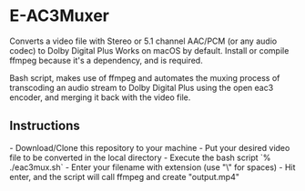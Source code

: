 # E-AC3Muxer
Converts a video file with Stereo or 5.1 channel AAC/PCM (or any audio codec) to Dolby Digital Plus 
Works on macOS by default. Install or compile ffmpeg because it's a dependency, and is required.


Bash script, makes use of ffmpeg and automates the muxing process of transcoding an audio stream to Dolby Digital Plus using the open eac3 encoder, and merging it back with the video file.

<h2>Instructions</h2>
- Download/Clone this repository to your machine 
- Put your desired video file to be converted in the local directory
- Execute the bash script
 `% ./eac3mux.sh`
- Enter your filename with extension (use "\" for spaces)
- Hit enter, and the script will call ffmpeg and create "output.mp4"
